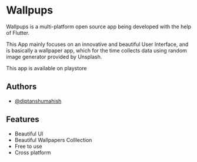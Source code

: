 
# Wallpups

Wallpups is a multi-platform open source app being developed with the help of Flutter.

This App mainly focuses on an innovative and beautiful User Interface, and is basically a 
wallpaper app, which for the time collects data using random image generator provided
by Unsplash.

This app is available on playstore


## Authors

- [@diptanshumahish](https://www.github.com/diptanshumahish)


## Features

- Beautiful UI
- Beautiful Wallpapers Colllection
- Free to use
- Cross platform
